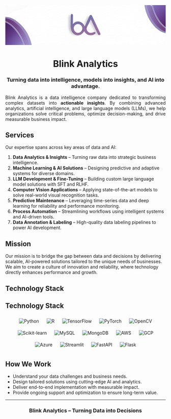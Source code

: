 <p align="center">
  <img src="https://github.com/blinkanalyticsai/Blink-Analytics/blob/main/Blink-Analytics_Header_2.png" alt="Blink Analytics">
</p>

<h1 align="center">Blink Analytics</h1>

<h3 align="center">Turning data into intelligence, models into insights, and AI into advantage.</h3>

<p align="justify">
Blink Analytics is a data intelligence company dedicated to transforming complex datasets into 
<strong>actionable insights</strong>. By combining advanced analytics, artificial intelligence, and large 
language models (LLMs), we help organizations solve critical problems, optimize decision-making, 
and drive measurable business impact.  
<br>
</p>

## Services

Our expertise spans across key areas of data and AI:

1. **Data Analytics & Insights** – Turning raw data into strategic business intelligence.  
2. **Machine Learning & AI Solutions** – Designing predictive and adaptive systems for diverse domains.  
3. **LLM Development & Fine-Tuning** – Building custom large language model solutions with SFT and RLHF.  
4. **Computer Vision Applications** – Applying state-of-the-art models to solve real-world visual recognition tasks.  
5. **Predictive Maintenance** – Leveraging time-series data and deep learning for reliability and performance monitoring.  
6. **Process Automation** – Streamlining workflows using intelligent systems and AI-driven tools.  
7. **Data Annotation & Labeling** – High-quality data labeling pipelines to power AI development.  

## Mission

Our mission is to bridge the gap between data and decisions by delivering scalable, 
AI-powered solutions tailored to the unique needs of businesses.  
We aim to create a culture of innovation and reliability, where technology directly 
enhances performance and growth.

## Technology Stack

## Technology Stack

<p align="center">
  <img src="https://cdn.jsdelivr.net/gh/devicons/devicon/icons/python/python-original.svg" alt="Python" width="50" height="50" style="margin: 10px;"/>
  <img src="https://cdn.jsdelivr.net/gh/devicons/devicon/icons/r/r-original.svg" alt="R" width="50" height="50" style="margin: 10px;"/>
  <img src="https://cdn.jsdelivr.net/gh/devicons/devicon/icons/tensorflow/tensorflow-original.svg" alt="TensorFlow" width="50" height="50" style="margin: 10px;"/>
  <img src="https://cdn.jsdelivr.net/gh/devicons/devicon/icons/pytorch/pytorch-original.svg" alt="PyTorch" width="50" height="50" style="margin: 10px;"/>
  <img src="https://cdn.jsdelivr.net/gh/devicons/devicon/icons/opencv/opencv-original.svg" alt="OpenCV" width="50" height="50" style="margin: 10px;"/>
  <img src="https://cdn.jsdelivr.net/gh/devicons/devicon/icons/scikitlearn/scikitlearn-original.svg" alt="Scikit-learn" width="50" height="50" style="margin: 10px;"/>
  <img src="https://cdn.jsdelivr.net/gh/devicons/devicon/icons/mysql/mysql-original.svg" alt="MySQL" width="50" height="50" style="margin: 10px;"/>
  <img src="https://cdn.jsdelivr.net/gh/devicons/devicon/icons/mongodb/mongodb-original.svg" alt="MongoDB" width="50" height="50" style="margin: 10px;"/>
  <img src="https://cdn.jsdelivr.net/gh/devicons/devicon/icons/amazonwebservices/amazonwebservices-original-wordmark.svg" alt="AWS" width="70" height="50" style="margin: 10px;"/>
  <img src="https://cdn.jsdelivr.net/gh/devicons/devicon/icons/googlecloud/googlecloud-original.svg" alt="GCP" width="50" height="50" style="margin: 10px;"/>
  <img src="https://cdn.jsdelivr.net/gh/devicons/devicon/icons/azure/azure-original.svg" alt="Azure" width="50" height="50" style="margin: 10px;"/>
  <img src="https://cdn.jsdelivr.net/gh/devicons/devicon/icons/streamlit/streamlit-original.svg" alt="Streamlit" width="50" height="50" style="margin: 10px;"/>
  <img src="https://cdn.jsdelivr.net/gh/devicons/devicon/icons/fastapi/fastapi-original.svg" alt="FastAPI" width="50" height="50" style="margin: 10px;"/>
  <img src="https://cdn.jsdelivr.net/gh/devicons/devicon/icons/flask/flask-original.svg" alt="Flask" width="50" height="50" style="margin: 10px;"/>
</p>


## How We Work

- Understand your data challenges and business needs.  
- Design tailored solutions using cutting-edge AI and analytics.  
- Deliver end-to-end implementation with measurable impact.  
- Provide ongoing support and optimization to ensure long-term value.  

---

<h3 align="center">Blink Analytics – Turning Data into Decisions</h3>
